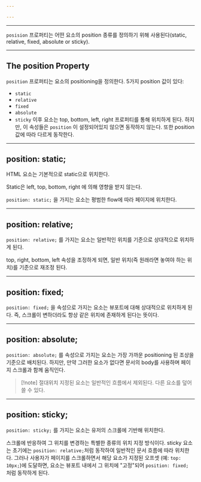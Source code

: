 ```yaml
---

---
```

----
`posision` 프로퍼티는 어떤 요소의 position 종류를 정의하기 위해 사용된다(static, relative, fixed, absolute or sticky).

----
## The position Property
`position` 프로퍼티는 요소의 positioning을 정의한다.
5가지 position 값이 있다:
- `static`
- `relative`
- `fixed`
- `absolute`
- `sticky`
이후 요소는 top, bottom, left, right 프로퍼티를 통해 위치하게 된다. 하지만, 이 속성들은 `position` 이 설정되어있지 않으면 동작하지 않는다. 또한 position 값에 따라 다르게 동작한다.

----
## position: static;
HTML 요소는 기본적으로 static으로 위치한다.

Static은 left, top, bottom, right 에 의해 영향을 받지 않는다.

`position: static;` 을 가지는 요소는 평범한 flow에 따라 페이지에 위치한다.

---
## position: relative;
`position: relative;` 를 가지는 요소는 일반적인 위치를 기준으로 상대적으로 위치하게 된다.

top, right, bottom, left 속성을 조정하게 되면, 일반 위치(즉 원래라면 놓여야 하는 위치)를 기준으로 재조정 된다.

---
## position: fixed;
`position: fixed;` 을 속성으로 가지는 요소는 뷰포트에 대해 상대적으로 위치하게 된다. 즉,  스크롤이 변하더라도 항상 같은 위치에 존재하게 된다는 뜻이다.

---
## position: absolute;
`position: absolute;` 를 속성으로 가지는 요소는 가장 가까운 positioning 된 조상을 기준으로 배치된다.
하지만, 만약 그러한 요소가 없다면 문서의 body를 사용하며 페이지 스크롤과 함께 움직인다.

> [!note] 절대위치 지정된 요소는 일반적인 흐름에서 제외된다. 다른 요소를 덮어쓸 수 있다.

---
## position: sticky;
`position: sticky;` 를 가지는 요소는 유저의 스크롤에 기반해 위치한다.

스크롤에 반응하여 그 위치를 변경하는 특별한 종류의 위치 지정 방식이다. sticky 요소는 초기에는 `position: relative;`처럼 동작하여 일반적인 문서 흐름에 따라 위치한다. 그러나 사용자가 페이지를 스크롤하면서 해당 요소가 지정된 오프셋 (예: `top: 10px;`)에 도달하면, 요소는 뷰포트 내에서 그 위치에 "고정"되어 `position: fixed;` 처럼 동작하게 된다.